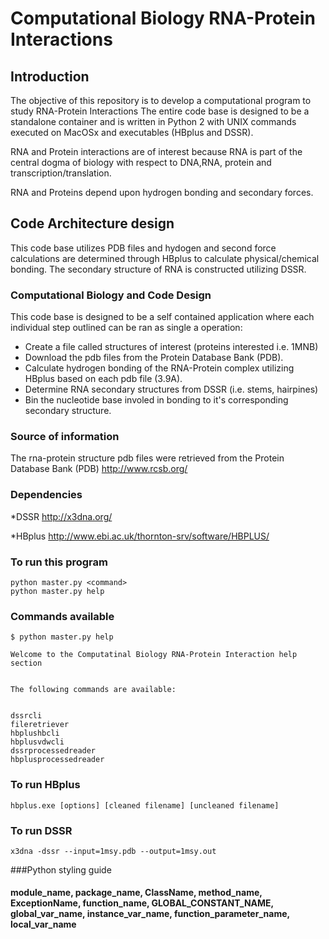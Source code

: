 # Computational Biology RNA-Protein Interactions

## Introduction
The objective of this repository is to develop a computational program to study RNA-Protein Interactions
The entire code base is designed to be a standalone container and is written in Python 2 with UNIX commands executed on MacOSx and executables (HBplus and DSSR).

RNA and Protein interactions are of interest because RNA is part of the central dogma of biology with respect to DNA,RNA, protein and transcription/translation.

RNA and Proteins depend upon hydrogen bonding and secondary forces.

## Code Architecture design

This code base utilizes PDB files and hydogen and second force calculations are determined through HBplus to calculate physical/chemical bonding.
The secondary structure of RNA is constructed utilizing DSSR.

### Computational Biology and Code Design
This code base is designed to be a self contained application where each individual step outlined can be ran as single a operation:

- Create a file called structures of interest (proteins interested i.e. 1MNB)
- Download the pdb files from the Protein Database Bank (PDB).
- Calculate hydrogen bonding of the RNA-Protein complex utilizing HBplus based on each pdb file (3.9A).
- Determine RNA secondary structures from DSSR (i.e. stems, hairpines)
- Bin the nucleotide base involed in bonding to it's corresponding secondary structure.

### Source of information
The rna-protein structure pdb files were retrieved from the Protein Database Bank (PDB)
http://www.rcsb.org/

### Dependencies
*DSSR http://x3dna.org/

*HBplus  http://www.ebi.ac.uk/thornton-srv/software/HBPLUS/

### To run this program

```
python master.py <command>
python master.py help
```

### Commands available
```
$ python master.py help

Welcome to the Computatinal Biology RNA-Protein Interaction help section


The following commands are available:


dssrcli
fileretriever
hbplushbcli
hbplusvdwcli
dssrprocessedreader
hbplusprocessedreader
```

### To run HBplus

```
hbplus.exe [options] [cleaned filename] [uncleaned filename]
```

### To run DSSR
```
x3dna -dssr --input=1msy.pdb --output=1msy.out
```


###Python styling guide

#### module_name, package_name, ClassName, method_name, ExceptionName, function_name, GLOBAL_CONSTANT_NAME, global_var_name, instance_var_name, function_parameter_name, local_var_name
